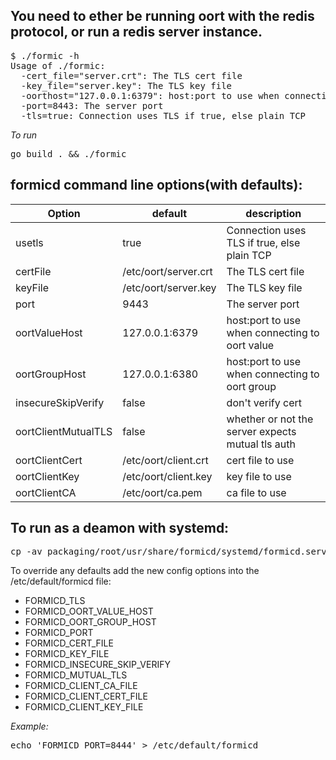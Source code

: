 ## You need to ether be running oort with the redis protocol, or run a redis server instance.

<pre>
$ ./formic -h
Usage of ./formic:
  -cert_file="server.crt": The TLS cert file
  -key_file="server.key": The TLS key file
  -oorthost="127.0.0.1:6379": host:port to use when connecting to oort
  -port=8443: The server port
  -tls=true: Connection uses TLS if true, else plain TCP
</pre>

*To run*

<pre>
go build . && ./formic
</pre>

## formicd command line options(with defaults):

Option | default | description
------ | ------- | -----------
usetls | true | Connection uses TLS if true, else plain TCP
certFile | /etc/oort/server.crt | The TLS cert file
keyFile | /etc/oort/server.key | The TLS key file
port | 9443 | The server port
oortValueHost | 127.0.0.1:6379 | host:port to use when connecting to oort value
oortGroupHost | 127.0.0.1:6380 | host:port to use when connecting to oort group
insecureSkipVerify | false | don't verify cert
oortClientMutualTLS | false | whether or not the server expects mutual tls auth
oortClientCert | /etc/oort/client.crt | cert file to use
oortClientKey | /etc/oort/client.key | key file to use
oortClientCA | /etc/oort/ca.pem | ca file to use



## To run as a deamon with systemd:

<pre>
cp -av packaging/root/usr/share/formicd/systemd/formicd.service /lib/systemd/system
</pre>

To override any defaults add the new config options into the /etc/default/formicd file:
* FORMICD_TLS
* FORMICD_OORT_VALUE_HOST
* FORMICD_OORT_GROUP_HOST
* FORMICD_PORT
* FORMICD_CERT_FILE
* FORMICD_KEY_FILE
* FORMICD_INSECURE_SKIP_VERIFY
* FORMICD_MUTUAL_TLS
* FORMICD_CLIENT_CA_FILE
* FORMICD_CLIENT_CERT_FILE
* FORMICD_CLIENT_KEY_FILE

*Example:*

<pre>
echo 'FORMICD_PORT=8444' > /etc/default/formicd
</pre>
